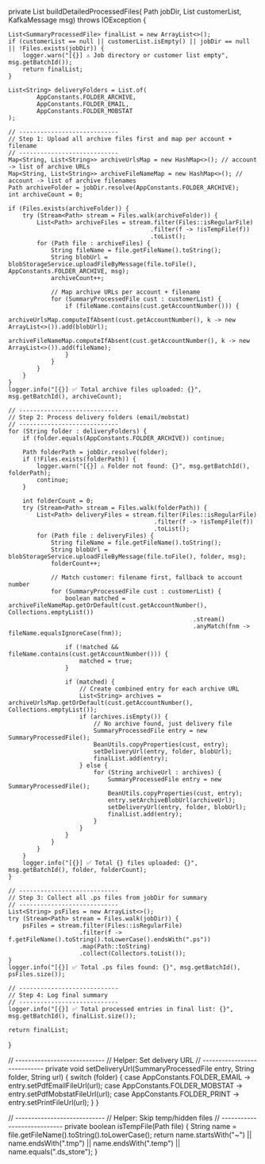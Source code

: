 private List<SummaryProcessedFile> buildDetailedProcessedFiles(
        Path jobDir,
        List<SummaryProcessedFile> customerList,
        KafkaMessage msg) throws IOException {

    List<SummaryProcessedFile> finalList = new ArrayList<>();
    if (customerList == null || customerList.isEmpty() || jobDir == null || !Files.exists(jobDir)) {
        logger.warn("[{}] ⚠️ Job directory or customer list empty", msg.getBatchId());
        return finalList;
    }

    List<String> deliveryFolders = List.of(
            AppConstants.FOLDER_ARCHIVE,
            AppConstants.FOLDER_EMAIL,
            AppConstants.FOLDER_MOBSTAT
    );

    // ----------------------------
    // Step 1: Upload all archive files first and map per account + filename
    // ----------------------------
    Map<String, List<String>> archiveUrlsMap = new HashMap<>(); // account -> list of archive URLs
    Map<String, List<String>> archiveFileNameMap = new HashMap<>(); // account -> list of archive filenames
    Path archiveFolder = jobDir.resolve(AppConstants.FOLDER_ARCHIVE);
    int archiveCount = 0;

    if (Files.exists(archiveFolder)) {
        try (Stream<Path> stream = Files.walk(archiveFolder)) {
            List<Path> archiveFiles = stream.filter(Files::isRegularFile)
                                            .filter(f -> !isTempFile(f))
                                            .toList();
            for (Path file : archiveFiles) {
                String fileName = file.getFileName().toString();
                String blobUrl = blobStorageService.uploadFileByMessage(file.toFile(), AppConstants.FOLDER_ARCHIVE, msg);
                archiveCount++;

                // Map archive URLs per account + filename
                for (SummaryProcessedFile cust : customerList) {
                    if (fileName.contains(cust.getAccountNumber())) {
                        archiveUrlsMap.computeIfAbsent(cust.getAccountNumber(), k -> new ArrayList<>()).add(blobUrl);
                        archiveFileNameMap.computeIfAbsent(cust.getAccountNumber(), k -> new ArrayList<>()).add(fileName);
                    }
                }
            }
        }
    }
    logger.info("[{}] ✅ Total archive files uploaded: {}", msg.getBatchId(), archiveCount);

    // ----------------------------
    // Step 2: Process delivery folders (email/mobstat)
    // ----------------------------
    for (String folder : deliveryFolders) {
        if (folder.equals(AppConstants.FOLDER_ARCHIVE)) continue;

        Path folderPath = jobDir.resolve(folder);
        if (!Files.exists(folderPath)) {
            logger.warn("[{}] ⚠️ Folder not found: {}", msg.getBatchId(), folderPath);
            continue;
        }

        int folderCount = 0;
        try (Stream<Path> stream = Files.walk(folderPath)) {
            List<Path> deliveryFiles = stream.filter(Files::isRegularFile)
                                             .filter(f -> !isTempFile(f))
                                             .toList();
            for (Path file : deliveryFiles) {
                String fileName = file.getFileName().toString();
                String blobUrl = blobStorageService.uploadFileByMessage(file.toFile(), folder, msg);
                folderCount++;

                // Match customer: filename first, fallback to account number
                for (SummaryProcessedFile cust : customerList) {
                    boolean matched = archiveFileNameMap.getOrDefault(cust.getAccountNumber(), Collections.emptyList())
                                                        .stream()
                                                        .anyMatch(fnm -> fileName.equalsIgnoreCase(fnm));

                    if (!matched && fileName.contains(cust.getAccountNumber())) {
                        matched = true;
                    }

                    if (matched) {
                        // Create combined entry for each archive URL
                        List<String> archives = archiveUrlsMap.getOrDefault(cust.getAccountNumber(), Collections.emptyList());
                        if (archives.isEmpty()) {
                            // No archive found, just delivery file
                            SummaryProcessedFile entry = new SummaryProcessedFile();
                            BeanUtils.copyProperties(cust, entry);
                            setDeliveryUrl(entry, folder, blobUrl);
                            finalList.add(entry);
                        } else {
                            for (String archiveUrl : archives) {
                                SummaryProcessedFile entry = new SummaryProcessedFile();
                                BeanUtils.copyProperties(cust, entry);
                                entry.setArchiveBlobUrl(archiveUrl);
                                setDeliveryUrl(entry, folder, blobUrl);
                                finalList.add(entry);
                            }
                        }
                    }
                }
            }
        }
        logger.info("[{}] ✅ Total {} files uploaded: {}", msg.getBatchId(), folder, folderCount);
    }

    // ----------------------------
    // Step 3: Collect all .ps files from jobDir for summary
    // ----------------------------
    List<String> psFiles = new ArrayList<>();
    try (Stream<Path> stream = Files.walk(jobDir)) {
        psFiles = stream.filter(Files::isRegularFile)
                        .filter(f -> f.getFileName().toString().toLowerCase().endsWith(".ps"))
                        .map(Path::toString)
                        .collect(Collectors.toList());
    }
    logger.info("[{}] ✅ Total .ps files found: {}", msg.getBatchId(), psFiles.size());

    // ----------------------------
    // Step 4: Log final summary
    // ----------------------------
    logger.info("[{}] ✅ Total processed entries in final list: {}", msg.getBatchId(), finalList.size());

    return finalList;
}

// ----------------------------
// Helper: Set delivery URL
// ----------------------------
private void setDeliveryUrl(SummaryProcessedFile entry, String folder, String url) {
    switch (folder) {
        case AppConstants.FOLDER_EMAIL -> entry.setPdfEmailFileUrl(url);
        case AppConstants.FOLDER_MOBSTAT -> entry.setPdfMobstatFileUrl(url);
        case AppConstants.FOLDER_PRINT -> entry.setPrintFileUrl(url);
    }
}

// ----------------------------
// Helper: Skip temp/hidden files
// ----------------------------
private boolean isTempFile(Path file) {
    String name = file.getFileName().toString().toLowerCase();
    return name.startsWith("~") || name.endsWith(".tmp") || name.endsWith(".temp") || name.equals(".ds_store");
}
